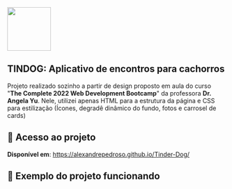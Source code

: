 <div align="start" justifycontent=center>
 <img src="https://user-images.githubusercontent.com/101142042/195425865-9187ef87-2c83-4b39-a677-7c5bac349bf9.png" width=100px />
</div>

## __TINDOG__: Aplicativo de encontros para cachorros
Projeto realizado sozinho a partir de design proposto em aula do curso "__The Complete 2022 Web Development Bootcamp__" da professora __Dr. Angela Yu__.
Nele, utilizei apenas HTML para a estrutura da página e CSS para estilização (Ícones, degradê dinâmico do fundo, fotos e carrosel de cards)
## 🔗 __Acesso ao projeto__
__Disponível em__: https://alexandrepedroso.github.io/Tinder-Dog/
## 📸 Exemplo do projeto funcionando

